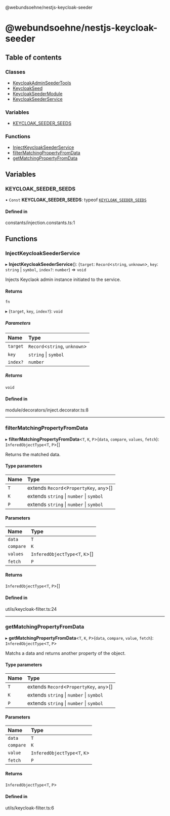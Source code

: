 @webundsoehne/nestjs-keycloak-seeder

# @webundsoehne/nestjs-keycloak-seeder

## Table of contents

### Classes

- [KeycloakAdminSeederTools](classes/KeycloakAdminSeederTools.md)
- [KeycloakSeed](classes/KeycloakSeed.md)
- [KeycloakSeederModule](classes/KeycloakSeederModule.md)
- [KeycloakSeederService](classes/KeycloakSeederService.md)

### Variables

- [KEYCLOAK\_SEEDER\_SEEDS](README.md#keycloak_seeder_seeds)

### Functions

- [InjectKeycloakSeederService](README.md#injectkeycloakseederservice)
- [filterMatchingPropertyFromData](README.md#filtermatchingpropertyfromdata)
- [getMatchingPropertyFromData](README.md#getmatchingpropertyfromdata)

## Variables

### KEYCLOAK\_SEEDER\_SEEDS

• `Const` **KEYCLOAK\_SEEDER\_SEEDS**: typeof [`KEYCLOAK_SEEDER_SEEDS`](README.md#keycloak_seeder_seeds)

#### Defined in

constants/injection.constants.ts:1

## Functions

### InjectKeycloakSeederService

▸ **InjectKeycloakSeederService**(): (`target`: `Record`<`string`, `unknown`\>, `key`: `string` \| `symbol`, `index?`: `number`) => `void`

Injects Keyclaok admin instance initiated to the service.

#### Returns

`fn`

▸ (`target`, `key`, `index?`): `void`

##### Parameters

| Name | Type |
| :------ | :------ |
| `target` | `Record`<`string`, `unknown`\> |
| `key` | `string` \| `symbol` |
| `index?` | `number` |

##### Returns

`void`

#### Defined in

module/decorators/inject.decorator.ts:8

___

### filterMatchingPropertyFromData

▸ **filterMatchingPropertyFromData**<`T`, `K`, `P`\>(`data`, `compare`, `values`, `fetch`): `InferedObjectType`<`T`, `P`\>[]

Returns the matched data.

#### Type parameters

| Name | Type |
| :------ | :------ |
| `T` | extends `Record`<`PropertyKey`, `any`\>[] |
| `K` | extends `string` \| `number` \| `symbol` |
| `P` | extends `string` \| `number` \| `symbol` |

#### Parameters

| Name | Type |
| :------ | :------ |
| `data` | `T` |
| `compare` | `K` |
| `values` | `InferedObjectType`<`T`, `K`\>[] |
| `fetch` | `P` |

#### Returns

`InferedObjectType`<`T`, `P`\>[]

#### Defined in

utils/keycloak-filter.ts:24

___

### getMatchingPropertyFromData

▸ **getMatchingPropertyFromData**<`T`, `K`, `P`\>(`data`, `compare`, `value`, `fetch`): `InferedObjectType`<`T`, `P`\>

Matchs a data and returns another property of the object.

#### Type parameters

| Name | Type |
| :------ | :------ |
| `T` | extends `Record`<`PropertyKey`, `any`\>[] |
| `K` | extends `string` \| `number` \| `symbol` |
| `P` | extends `string` \| `number` \| `symbol` |

#### Parameters

| Name | Type |
| :------ | :------ |
| `data` | `T` |
| `compare` | `K` |
| `value` | `InferedObjectType`<`T`, `K`\> |
| `fetch` | `P` |

#### Returns

`InferedObjectType`<`T`, `P`\>

#### Defined in

utils/keycloak-filter.ts:6
